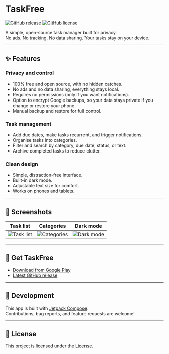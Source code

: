 # TaskFree

[![GitHub release](https://img.shields.io/github/v/release/app-muon/AndroidTaskFree?style=flat-square)](https://github.com/app-muon/AndroidTaskFree/releases)
[![GitHub license](https://img.shields.io/github/license/app-muon/AndroidTaskFree?style=flat-square)](LICENSE)

A simple, open-source task manager built for privacy.  
No ads. No tracking. No data sharing. Your tasks stay on your device.

---

## ✨ Features

### Privacy and control
- 100% free and open source, with no hidden catches.  
- No ads and no data sharing, everything stays local.  
- Requires no permissions (only if you want notifications).  
- Option to encrypt Google backups, so your data stays private if you change or restore your phone.  
- Manual backup and restore for full control.  

### Task management
- Add due dates, make tasks recurrent, and trigger notifications.  
- Organise tasks into categories.  
- Filter and search by category, due date, status, or text.  
- Archive completed tasks to reduce clutter.  

### Clean design
- Simple, distraction-free interface.  
- Built-in dark mode.  
- Adjustable text size for comfort.  
- Works on phones and tablets.  

---

## 📱 Screenshots

| Task list | Categories | Dark mode |
|-----------|------------|-----------|
| ![Task list](docs/images/screen1.png) | ![Categories](docs/images/screen2.png) | ![Dark mode](docs/images/screen3.png) |

---

## 🚀 Get TaskFree

- [Download from Google Play](https://play.google.com/store/apps/details?id=com.taskfree.app)  
- [Latest GitHub release](https://github.com/app-muon/AndroidTaskFree/releases)  

---

## 🔧 Development

This app is built with [Jetpack Compose](https://developer.android.com/jetpack/compose).  
Contributions, bug reports, and feature requests are welcome!  

---

## 📄 License

This project is licensed under the [License](https://github.com/app-muon/AndroidTaskFree/blob/main/CUSTOM_LICENCE.txt).


